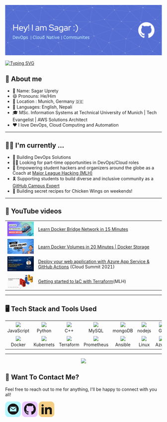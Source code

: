 ![Header](./assets/github-header-image.png)

[![Typing SVG](https://readme-typing-svg.demolab.com/?lines=Welcome+to+my+Profile!;Diving+into+DevOps+and+Cloud;Loves+Hackathons&font=Fira%20Code&center=true&width=440&height=45&color=556ED2&vCenter=true&size=22)](https://git.io/typing-svg)

<h2> 🤘 About me </h2>

<ul>
<li> 👤 Name: Sagar Uprety </li>
<li> 😄 Pronouns: He/Him </li>
<li> 📌 Location : Munich, Germany 🇩🇪 </li>
<li> 📢 Languages: English, Nepali
<li> 🎓 MSc. Information Systems at Technical University of Munich | Tech Evangelist | AWS Solutions Architect </li>
<li> ❤️ I love DevOps, Cloud Computing and Automation </li>
</ul>

--- 
<h2 > 👨‍💻 I'm currently ...</h2>

- 🔭 Building DevOps Solutions
- 🧑‍💻 Looking for part-time opportunities in DevOps/Cloud roles
- 🥳 Empowering student hackers and organizers around the globe as a Coach at [Major League Hacking (MLH)](https://mlh.io/)
- 🎗️ Supporting students to build diverse and inclusive community as a [GitHub Campus Expert](https://education.github.com/experts)
- 🍗 Building secret recipes for Chicken Wings on weekends!

---

<h2 > 🎥 YouTube videos </h2>

<table>
<!-- YOUTUBE-VIDEOS-LIST:START -->
<tr><td><a href="https://www.youtube.com/watch?v=jCJAiOSuOkg"><img width="150px" src="./assets/yt-3.png"></a></td>
<td><a href="https://www.youtube.com/watch?v=jCJAiOSuOkg">Learn Docker Bridge Network in 15 Minutes
</a> <br/></td></tr>
<tr><td><a href="https://www.youtube.com/watch?v=EKCs25wL_Vg"><img width="150px" src="./assets/yt-5.png"></a></td>
<td><a href="https://www.youtube.com/watch?v=EKCs25wL_Vg">Learn Docker Volumes in 20 Minutes | Docker Storage
</a> <br/></td></tr>
<tr><td><a href="https://www.youtube.com/watch?v=PoL1lDrZ6hE&list=PLLrYSkpcHmySGiEeS5tDsIUDW8zG6myBa"><img width="150px" src="./assets/yt-1.jpeg"></a></td>
<td><a href="https://www.youtube.com/watch?v=PoL1lDrZ6hE&list=PLLrYSkpcHmySGiEeS5tDsIUDW8zG6myBa">Deploy your web application with Azure App Service & GitHub Actions</a> (Cloud Summit 2021)<br/></td></tr>
<tr><td><a href="https://www.youtube.com/watch?v=fG5BL7Uisag"><img width="140px" src="./assets/yt-4.png"></a></td>
<td><a href="https://www.youtube.com/watch?v=fG5BL7Uisag">Getting started to IaC with Terraform</a>(MLH)<br/></td></tr>
<!-- YOUTUBE-VIDEOS-LIST:END -->
</table>

---

<h2>🖥️ Tech Stack and Tools Used</h2>

<table>
<tr>
    <td align="center"  width="96" height="40">
        <img src="https://cdn.jsdelivr.net/gh/devicons/devicon/icons/javascript/javascript-original.svg" />
    <br>JavaScript
    </td>
    <td align="center"  width="96"height="40" >
            <img src="https://cdn.jsdelivr.net/gh/devicons/devicon/icons/python/python-original.svg" />
    <br>Python
    </td>
    <td align="center"  width="96" height="40">
            <img src="https://cdn.jsdelivr.net/gh/devicons/devicon/icons/cplusplus/cplusplus-original.svg" />
    <br>C++
    </td>
    </td>
    <td align="center" width="96" height="40">
            <img src="https://cdn.jsdelivr.net/gh/devicons/devicon/icons/mysql/mysql-original.svg" />
    <br>MySQL
    </td>
    <td align="center" width="96" height="40">
            <img src="https://cdn.jsdelivr.net/gh/devicons/devicon/icons/mongodb/mongodb-original.svg" />
    <br>mongoDB
    </td>
    <td align="center" width="96" height="40">
            <img src="https://cdn.jsdelivr.net/gh/devicons/devicon/icons/nodejs/nodejs-original.svg" />
    <br>nodejs
    </td>
    </td>
    <td align="center"  width="96" height="40">
            <img src="https://cdn.jsdelivr.net/gh/devicons/devicon/icons/git/git-original.svg" />
    <br>Git
    <td align="center"  width="96" height="40">
            <img src="https://cdn.jsdelivr.net/gh/devicons/devicon/icons/github/github-original.svg" />
    <br>GitHub
    </td>
    <td align="center"  width="96" height="40">
            <img src="https://cdn.jsdelivr.net/gh/devicons/devicon/icons/figma/figma-original.svg" />
    <br>Figma
    </td>
    
</tr>
<tr>
    <td align="center" width="96" height="40">
            <img src="https://cdn.jsdelivr.net/gh/devicons/devicon/icons/docker/docker-original.svg" />
    <br>Docker
    </td>
    <td align="center" width="96" height="40">
            <img src="https://cdn.jsdelivr.net/gh/devicons/devicon/icons/kubernetes/kubernetes-plain.svg" />
    <br>Kubernets
    </td>
    <td align="center" width="96" height="40">
            <img src="https://cdn.jsdelivr.net/gh/devicons/devicon/icons/terraform/terraform-original.svg" />
    <br>Terraform
    </td>
    <td align="center" width="96" height="40">
            <img src="https://cdn.jsdelivr.net/gh/devicons/devicon/icons/prometheus/prometheus-original.svg" />
    <br>Prometheus
    </td>
    <td align="center" width="96" height="40">
            <img src="https://cdn.jsdelivr.net/gh/devicons/devicon/icons/ansible/ansible-original.svg" />
    <br>Ansible
    </td>
    <td align="center" width="96" height="40">
            <img src="https://cdn.jsdelivr.net/gh/devicons/devicon/icons/linux/linux-original.svg" />
    <br>Linux
    </td>
    <td align="center" width="96" height="40">
            <img src="https://cdn.jsdelivr.net/gh/devicons/devicon/icons/azure/azure-original.svg" />
    <br>Azure
    </td>
      <td align="center" width="96" height="40">
            <img src="https://cdn.jsdelivr.net/gh/devicons/devicon/icons/amazonwebservices/amazonwebservices-original.svg" />
    <br>AWS
    </td>
      <td align="center" width="96" height="40">
            <img src="https://cdn.jsdelivr.net/gh/devicons/devicon/icons/heroku/heroku-original.svg" />
    <br>Linode
    </td>
    <td align="center" width="96" height="40">
            <img src="https://cdn.jsdelivr.net/gh/devicons/devicon/icons/vscode/vscode-original.svg" />
    <br>VsCode
    </td>
</table>

---
<p align="center">
<a href="https://github.com/sagar-uprety">
  <img height="180em" src="https://github-readme-stats-eight-theta.vercel.app/api?username=sagar-uprety&show_icons=true&theme=algolia&include_all_commits=true&count_private=true&hide=issues"/>
</a>
</p>

<h2 >  💬 Want To Contact Me? </h2>

Feel free to reach out to me for anything, I'll be happy to connect with you all!

<p>
  <a href="mailto:sagarupreti100@gmail.com" alt="Mail"><img height='50' src="./assets/mail.png"></a>
   <a href="https://www.github.com/sagar-uprety" alt="Mail"><img height='50' src="./assets/github.png"></a>
  <a href="https://www.linkedin.com/in/sagar-uprety/" alt="Linkedin"><img height='50' src="./assets/linkedin.png"></a>
</p>
